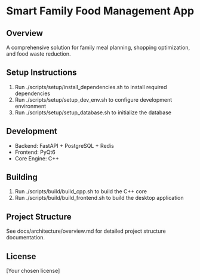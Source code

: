# Smart Family Food Management App

## Overview
A comprehensive solution for family meal planning, shopping optimization, and food waste reduction.

## Setup Instructions
1. Run ./scripts/setup/install_dependencies.sh to install required dependencies
2. Run ./scripts/setup/setup_dev_env.sh to configure development environment
3. Run ./scripts/setup/setup_database.sh to initialize the database

## Development
- Backend: FastAPI + PostgreSQL + Redis
- Frontend: PyQt6
- Core Engine: C++

## Building
1. Run ./scripts/build/build_cpp.sh to build the C++ core
2. Run ./scripts/build/build_frontend.sh to build the desktop application

## Project Structure
See docs/architecture/overview.md for detailed project structure documentation.

## License
[Your chosen license]
